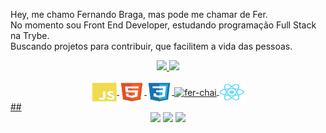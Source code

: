  Hey, me chamo Fernando Braga, mas pode me chamar de Fer.<br>
 No momento sou  Front End Developer, estudando programação Full Stack na Trybe.<br>
 Buscando projetos para contribuir, que facilitem a vida das pessoas.<br>


<div style="display: inline_block" align="center">
  <a href="https://github.com/ferbraga">
  <img height="170em" weight='100em' src="https://github-readme-stats.vercel.app/api?username=ferbraga&show_icons=true&theme=dracula&include_all_commits=true&count_private=true"/>
  <img height="170em" src="https://github-readme-stats.vercel.app/api/top-langs/?username=ferbraga&layout=compact&langs_count=7&theme=dracula"/>
</div>
  
  <div style="display: inline_block" align= 'center'><br>
  <img align="center" alt="fer-Js" height="30" width="40" src="https://raw.githubusercontent.com/devicons/devicon/master/icons/javascript/javascript-plain.svg">
  <img align="center" alt="fer-HTML" height="30" width="40" src="https://raw.githubusercontent.com/devicons/devicon/master/icons/html5/html5-original.svg">
  <img align="center" alt="fer-CSS" height="30" width="40" src="https://raw.githubusercontent.com/devicons/devicon/master/icons/css3/css3-original.svg">
     <img align="center" alt="fer-chai" height="30" width="40" src="https://img.shields.io/badge/chai-A30701?style=for-the-badge&logo=chai&logoColor=white">
      <img align="center" alt="fer-Node" height="30" width="40" src=" https://raw.githubusercontent.com/devicons/devicon/master/icons/react/react-original.svg">
</div>
  ##
  
  <div align='center'> 
  <a href="https://instagram.com/oferbraga" target="_blank"><img src="https://img.shields.io/badge/-Instagram-%23E4405F?style=for-the-badge&logo=instagram&logoColor=white" target="_blank"></a>
  <a href = "mailto:augustofbg@gmail.com"><img src="https://img.shields.io/badge/-Gmail-%23333?style=for-the-badge&logo=gmail&logoColor=white" target="_blank"></a>
  <a href="https://www.linkedin.com/in/ofernandobraga" target="_blank"><img src="https://img.shields.io/badge/-LinkedIn-%230077B5?style=for-the-badge&logo=linkedin&logoColor=white" target="_blank"></a> 
 
 
</div>

